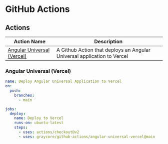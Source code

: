 # GitHub Actions

## Actions

Action Name                                               | Description
--------------------------------------------------------- | -----------------------------------------------------------------------
[Angular Universal (Vercel)]((#angular-universal-vercel)) | A Github Action that deploys an Angular Universal application to Vercel

### Angular Universal (Vercel)

```yml
name: Deploy Angular Universal Application to Vercel
on:
  push:
    branches:
      - main

jobs:
  deploy:
    name: Deploy to Vercel
    runs-on: ubuntu-latest
    steps:
      - uses: actions/checkout@v2
      - uses: graycore/github-actions/angular-universal-vercel@main
```
